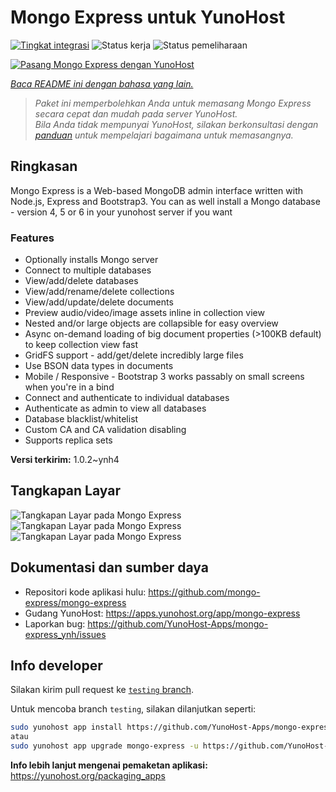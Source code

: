 <!--
N.B.: README ini dibuat secara otomatis oleh <https://github.com/YunoHost/apps/tree/master/tools/readme_generator>
Ini TIDAK boleh diedit dengan tangan.
-->

# Mongo Express untuk YunoHost

[![Tingkat integrasi](https://dash.yunohost.org/integration/mongo-express.svg)](https://ci-apps.yunohost.org/ci/apps/mongo-express/) ![Status kerja](https://ci-apps.yunohost.org/ci/badges/mongo-express.status.svg) ![Status pemeliharaan](https://ci-apps.yunohost.org/ci/badges/mongo-express.maintain.svg)

[![Pasang Mongo Express dengan YunoHost](https://install-app.yunohost.org/install-with-yunohost.svg)](https://install-app.yunohost.org/?app=mongo-express)

*[Baca README ini dengan bahasa yang lain.](./ALL_README.md)*

> *Paket ini memperbolehkan Anda untuk memasang Mongo Express secara cepat dan mudah pada server YunoHost.*  
> *Bila Anda tidak mempunyai YunoHost, silakan berkonsultasi dengan [panduan](https://yunohost.org/install) untuk mempelajari bagaimana untuk memasangnya.*

## Ringkasan

Mongo Express is a Web-based MongoDB admin interface written with Node.js, Express and Bootstrap3.
You can as well install a Mongo database - version 4, 5 or 6 in your yunohost server if you want 

### Features
- Optionally installs Mongo server
- Connect to multiple databases
- View/add/delete databases
- View/add/rename/delete collections
- View/add/update/delete documents
- Preview audio/video/image assets inline in collection view
- Nested and/or large objects are collapsible for easy overview
- Async on-demand loading of big document properties (>100KB default) to keep collection view fast
- GridFS support - add/get/delete incredibly large files
- Use BSON data types in documents
- Mobile / Responsive - Bootstrap 3 works passably on small screens when you're in a bind
- Connect and authenticate to individual databases
- Authenticate as admin to view all databases
- Database blacklist/whitelist
- Custom CA and CA validation disabling
- Supports replica sets


**Versi terkirim:** 1.0.2~ynh4

## Tangkapan Layar

![Tangkapan Layar pada Mongo Express](./doc/screenshots/collection-view.png)
![Tangkapan Layar pada Mongo Express](./doc/screenshots/databases-view.png)
![Tangkapan Layar pada Mongo Express](./doc/screenshots/document-edit.png)

## Dokumentasi dan sumber daya

- Repositori kode aplikasi hulu: <https://github.com/mongo-express/mongo-express>
- Gudang YunoHost: <https://apps.yunohost.org/app/mongo-express>
- Laporkan bug: <https://github.com/YunoHost-Apps/mongo-express_ynh/issues>

## Info developer

Silakan kirim pull request ke [`testing` branch](https://github.com/YunoHost-Apps/mongo-express_ynh/tree/testing).

Untuk mencoba branch `testing`, silakan dilanjutkan seperti:

```bash
sudo yunohost app install https://github.com/YunoHost-Apps/mongo-express_ynh/tree/testing --debug
atau
sudo yunohost app upgrade mongo-express -u https://github.com/YunoHost-Apps/mongo-express_ynh/tree/testing --debug
```

**Info lebih lanjut mengenai pemaketan aplikasi:** <https://yunohost.org/packaging_apps>

